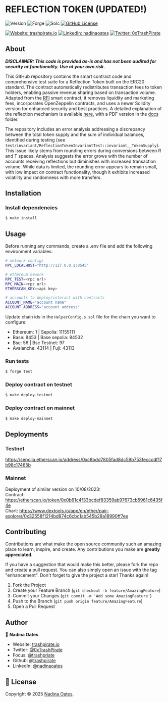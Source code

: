 # REFLECTION TOKEN (UPDATED!)

![Version](https://img.shields.io/badge/version-1.0.0-blue.svg?style=for-the-badge)
![Forge](https://img.shields.io/badge/forge-v1.0.0-blue.svg?style=for-the-badge)
![Solc](https://img.shields.io/badge/solc-v0.8.20-blue.svg?style=for-the-badge)
[![GitHub License](https://img.shields.io/github/license/trashpirate/foundry-starter?style=for-the-badge)](https://github.com/trashpirate/reflection-token/blob/master/LICENSE)

[![Website: trashpirate.io](https://img.shields.io/badge/Portfolio-00e0a7?style=for-the-badge&logo=Website)](https://trashpirate.io)
[![LinkedIn: nadinaoates](https://img.shields.io/badge/LinkedIn-0a66c2?style=for-the-badge&logo=LinkedIn&logoColor=f5f5f5)](https://linkedin.com/in/nadinaoates)
[![Twitter: 0xTrashPirate](https://img.shields.io/badge/@0xTrashPirate-black?style=for-the-badge&logo=X)](https://twitter.com/0xTrashPirate)


## About

_**DISCLAIMER: This code is provided as-is and has not been audited for security or functionality. Use at your own risk.**_

This GitHub repository contains the smart contract code and comprehensive test suite for a Reflection Token built on the ERC20 standard. The contract automatically redistributes transaction fees to token holders, enabling passive revenue sharing based on transaction volume. Adapted from the [RFI](https://etherscan.io/address/0xa1afffe3f4d611d252010e3eaf6f4d77088b0cd7#code) smart contract, it removes liquidity and marketing fees, incorporates OpenZeppelin contracts, and uses a newer Solidity version for enhanced security and best practices. A detailed explanation of the reflection mechanism is available [here](https://github.com/regohiro/reflect-contract-doc/blob/main/), with a PDF version in the [docs](https://github.com/trashpirate/reflection-token/tree/master/docs) folder.

The repository includes an error analysis addressing a discrepancy between the total token supply and the sum of individual balances, identified during testing (see `test/invariant/ReflectionTokenInvariantTest::invariant__TokenSupply`). This issue likely stems from rounding errors during conversions between R and T spaces. Analysis suggests the error grows with the number of accounts receiving reflections but diminishes with increased transaction volume. While data is limited, the rounding error appears to remain small, with low impact on contract functionality, though it exhibits increased volatility and randomness with more transfers.


## Installation

### Install dependencies
```bash
$ make install
```

## Usage
Before running any commands, create a .env file and add the following environment variables:

```bash
# network configs
RPC_LOCALHOST="http://127.0.0.1:8545"

# ethereum nework
RPC_TEST=<rpc url>
RPC_MAIN=<rpc url>
ETHERSCAN_KEY=<api key>

# accounts to deploy/interact with contracts
ACCOUNT_NAME="account name"
ACCOUNT_ADDRESS="account address"
```

Update chain ids in the `HelperConfig.s.sol` file for the chain you want to configure:

- Ethereum: 1 | Sepolia: 11155111 
- Base: 8453 | Base sepolia: 84532
- Bsc: 56 | Bsc Testnet: 97
- Avalanche: 43114 | Fuji: 43113

### Run tests
```bash
$ forge test
```

### Deploy contract on testnet
```bash
$ make deploy-testnet
```

### Deploy contract on mainnet
```bash
$ make deploy-mainnet
```

## Deployments

### Testnet
https://sepolia.etherscan.io/address/0xc8bdd7805fad8dc59b753fecccdf17b98c17465b

### Mainnet
Deployment of similar version on 10/08/2023:   
Contract: https://etherscan.io/token/0x0b61c4f33bcdef83359ab97673cb5961c6435f4e  
Chart: https://www.dextools.io/app/en/ether/pair-explorer/0x32558f1214bd874c6cbc1ab545b28a18990ff7ee  


## Contributing

Contributions are what make the open source community such an amazing place to learn, inspire, and create. Any contributions you make are **greatly appreciated**.

If you have a suggestion that would make this better, please fork the repo and create a pull request. You can also simply open an issue with the tag "enhancement".
Don't forget to give the project a star! Thanks again!

1. Fork the Project
2. Create your Feature Branch (`git checkout -b feature/AmazingFeature`)
3. Commit your Changes (`git commit -m 'Add some AmazingFeature'`)
4. Push to the Branch (`git push origin feature/AmazingFeature`)
5. Open a Pull Request

## Author

👤 **Nadina Oates**

* Website: [trashpirate.io](https://trashpirate.io)
* Twitter: [@0xTrashPirate](https://twitter.com/0xTrashPirate)
* Focus: [@trashpriate](https://focus.xyz/trashpirate)
* Github: [@trashpirate](https://github.com/trashpirate)
* LinkedIn: [@nadinaoates](https://linkedin.com/in/nadinaoates)


## 📝 License

Copyright © 2025 [Nadina Oates](https://github.com/trashpirate).

